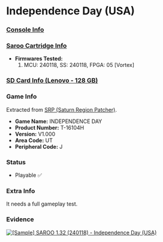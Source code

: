 # Independence Day (USA)

### [Console Info](../../../../Info/Consoles/VA13/README.md)

### [Saroo Cartridge Info](../../../../Info/Cartridges/RetroGameParadiseStore/1.32F/README.md)

- <b>Firmwares Tested:</b>
  1. MCU: 240118, SS: 240118, FPGA: 05 [Vortex]

### [SD Card Info (Lenovo - 128 GB)](../../../../Info/SdCards/Lenovo/128GB/fat32/README.md)

### Game Info

Extracted from [SRP (Saturn Region Patcher)](https://segaxtreme.net/resources/saturn-region-patcher.81/download).

- <b>Game Name:</b> INDEPENDENCE DAY
- <b>Product Number:</b> T-16104H
- <b>Version:</b> V1.000
- <b>Area Code:</b> UT
- <b>Peripheral Code:</b> J

### Status

- Playable :white_check_mark:

### Extra Info

It needs a full gameplay test.

### Evidence

[![[Sample] SAROO 1.32 (240118) - Independence Day (USA)](https://img.youtube.com/vi/u6pkkoPq688/0.jpg)](https://www.youtube.com/watch?v=u6pkkoPq688)

